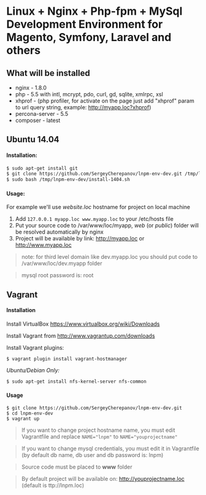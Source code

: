 Linux + Nginx + Php-fpm + MySql Development Environment for Magento, Symfony, Laravel and others
===============================

## What will be installed

* nginx - 1.8.0
* php - 5.5 with intl, mcrypt, pdo, curl, gd, sqlite, xmlrpc, xsl
* xhprof - (php profiler, for activate on the page just add "xhprof" param to url query string, example: http://myapp.loc?xhprof)
* percona-server - 5.5
* composer - latest

## Ubuntu 14.04

#### Installation:

```bash
$ sudo apt-get install git
$ git clone https://github.com/SergeyCherepanov/lnpm-env-dev.git /tmp/lnpm-env-dev
$ sudo bash /tmp/lnpm-env-dev/install-1404.sh
```

#### Usage:

For example we'll use *website.loc* hostname for project on local machine

1. Add `127.0.0.1 myapp.loc www.myapp.loc` to your /etc/hosts file
2. Put your source code to /var/www/loc/myapp, *web* (or *public*) folder will be resolved automatically by nginx
3. Project will be available by link: http://myapp.loc or http://www.myapp.loc

> note: for third level domain like dev.myapp.loc you should put code to /var/www/loc/dev.myapp folder

> mysql root password is: root

## Vagrant

#### Installation

Install VirtualBox https://www.virtualbox.org/wiki/Downloads

Install Vagrant from http://www.vagrantup.com/downloads

Install Vagrant plugins:

    $ vagrant plugin install vagrant-hostmanager

*Ubuntu/Debian Only:*

    $ sudo apt-get install nfs-kernel-server nfs-common

#### Usage

    $ git clone https://github.com/SergeyCherepanov/lnpm-env-dev.git
    $ cd lnpm-env-dev
    $ vagrant up

> If you want to change project hostname name, you must edit Vagrantfile and replace `NAME="lnpm"` to `NAME="youprojectname"`

> If you want to change mysql credentials, you must edit it in Vagrantfile (by default db name, db user and db password is: lnpm)

> Source code must be placed to **www** folder

> By default project will be available on: http://youprojectname.loc (default is ttp://lnpm.loc)



